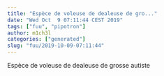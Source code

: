 ```yaml
---
title: "Espèce de voleuse de dealeuse de gro..."
date: "Wed Oct  9 07:11:44 CEST 2019"
tags: ["fuu", "pipotron"]
author: m1ch3l
categories: ["generated"]
slug: "fuu/2019-10-09-07:11:44"
---
```


Espèce de voleuse de dealeuse de grosse autiste
